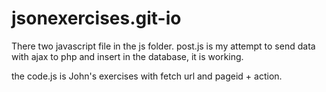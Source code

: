 # jsonexercises.git-io


There two javascript file in the js folder. 
post.js is my attempt to send data with ajax to php and insert in the database, it is working.

the code.js is John's exercises with fetch url and pageid + action.

